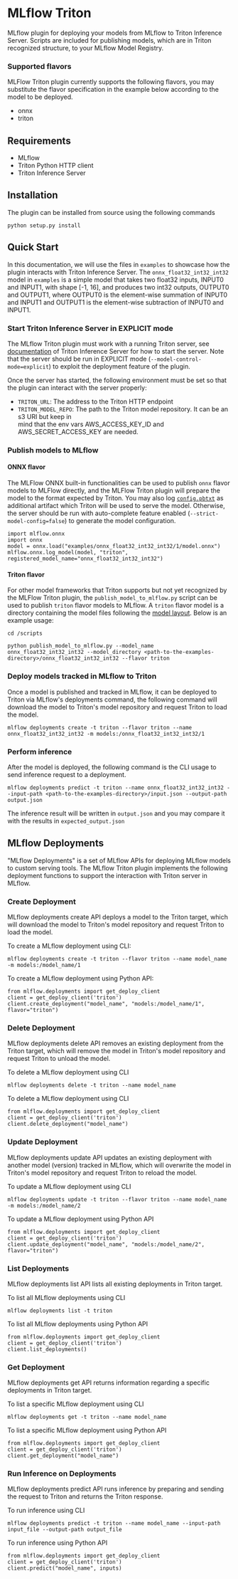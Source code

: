 <!--
# Copyright 2021-2025, NVIDIA CORPORATION & AFFILIATES. All rights reserved.
#
# Redistribution and use in source and binary forms, with or without
# modification, are permitted provided that the following conditions
# are met:
#  * Redistributions of source code must retain the above copyright
#    notice, this list of conditions and the following disclaimer.
#  * Redistributions in binary form must reproduce the above copyright
#    notice, this list of conditions and the following disclaimer in the
#    documentation and/or other materials provided with the distribution.
#  * Neither the name of NVIDIA CORPORATION nor the names of its
#    contributors may be used to endorse or promote products derived
#    from this software without specific prior written permission.
#
# THIS SOFTWARE IS PROVIDED BY THE COPYRIGHT HOLDERS ``AS IS'' AND ANY
# EXPRESS OR IMPLIED WARRANTIES, INCLUDING, BUT NOT LIMITED TO, THE
# IMPLIED WARRANTIES OF MERCHANTABILITY AND FITNESS FOR A PARTICULAR
# PURPOSE ARE DISCLAIMED.  IN NO EVENT SHALL THE COPYRIGHT OWNER OR
# CONTRIBUTORS BE LIABLE FOR ANY DIRECT, INDIRECT, INCIDENTAL, SPECIAL,
# EXEMPLARY, OR CONSEQUENTIAL DAMAGES (INCLUDING, BUT NOT LIMITED TO,
# PROCUREMENT OF SUBSTITUTE GOODS OR SERVICES; LOSS OF USE, DATA, OR
# PROFITS; OR BUSINESS INTERRUPTION) HOWEVER CAUSED AND ON ANY THEORY
# OF LIABILITY, WHETHER IN CONTRACT, STRICT LIABILITY, OR TORT
# (INCLUDING NEGLIGENCE OR OTHERWISE) ARISING IN ANY WAY OUT OF THE USE
# OF THIS SOFTWARE, EVEN IF ADVISED OF THE POSSIBILITY OF SUCH DAMAGE.
-->
# MLflow Triton

MLflow plugin for deploying your models from MLflow to Triton Inference Server.
Scripts are included for publishing models, which are in Triton recognized
structure, to your MLflow Model Registry.

### Supported flavors

MLFlow Triton plugin currently supports the following flavors, you may
substitute the flavor specification in the example below according to the model
to be deployed.

* onnx
* triton

## Requirements

* MLflow
* Triton Python HTTP client
* Triton Inference Server

## Installation

The plugin can be installed from source using the following commands

```
python setup.py install
```

## Quick Start

In this documentation, we will use the files in `examples` to showcase how
the plugin interacts with Triton Inference Server. The `onnx_float32_int32_int32`
model in `examples` is a simple model that takes two float32 inputs, INPUT0 and
INPUT1, with shape [-1, 16], and produces two int32 outputs, OUTPUT0 and
OUTPUT1, where OUTPUT0 is the element-wise summation of INPUT0 and INPUT1 and
OUTPUT1 is the element-wise subtraction of INPUT0 and INPUT1.

### Start Triton Inference Server in EXPLICIT mode

The MLflow Triton plugin must work with a running Triton server, see
[documentation](https://github.com/triton-inference-server/server/blob/main/docs/getting_started/quickstart.md)
of Triton Inference Server for how to start the server. Note that
the server should be run in EXPLICIT mode (`--model-control-mode=explicit`)
to exploit the deployment feature of the plugin.

Once the server has started, the following environment must be set so that the plugin
can interact with the server properly:
* `TRITON_URL`: The address to the Triton HTTP endpoint
* `TRITON_MODEL_REPO`: The path to the Triton model repository. It can be an s3 URI but keep in \
mind that the env vars AWS_ACCESS_KEY_ID and AWS_SECRET_ACCESS_KEY are needed.

### Publish models to MLflow

#### ONNX flavor

The MLFlow ONNX built-in functionalities can be used to publish `onnx` flavor
models to MLFlow directly, and the MLFlow Triton plugin will prepare the model
to the format expected by Triton. You may also log
[`config.pbtxt`](https://github.com/triton-inference-server/server/blob/main/docs/protocol/extension_model_configuration.md)
as additional artifact which Triton will be used to serve the model. Otherwise,
the server should be run with auto-complete feature enabled
(`--strict-model-config=false`) to generate the model configuration.

```
import mlflow.onnx
import onnx
model = onnx.load("examples/onnx_float32_int32_int32/1/model.onnx")
mlflow.onnx.log_model(model, "triton", registered_model_name="onnx_float32_int32_int32")
```

#### Triton flavor

For other model frameworks that Triton supports but not yet recognized by
the MLFlow Triton plugin, the `publish_model_to_mlflow.py` script can be used to
publish `triton` flavor models to MLflow. A `triton` flavor model is a directory
containing the model files following the
[model layout](https://github.com/triton-inference-server/server/blob/main/docs/user_guide/model_repository.md#repository-layout).
Below is an example usage:

```
cd /scripts

python publish_model_to_mlflow.py --model_name onnx_float32_int32_int32 --model_directory <path-to-the-examples-directory>/onnx_float32_int32_int32 --flavor triton
```

### Deploy models tracked in MLflow to Triton

Once a model is published and tracked in MLflow, it can be deployed to Triton
via MLflow's deployments command, the following command will download the model
to Triton's model repository and request Triton to load the model.

```
mlflow deployments create -t triton --flavor triton --name onnx_float32_int32_int32 -m models:/onnx_float32_int32_int32/1
```

### Perform inference

After the model is deployed, the following command is the CLI usage to send
inference request to a deployment.

```
mlflow deployments predict -t triton --name onnx_float32_int32_int32 --input-path <path-to-the-examples-directory>/input.json --output-path output.json
```

The inference result will be written in `output.json` and you may compare it
with the results in `expected_output.json`

## MLflow Deployments

"MLflow Deployments" is a set of MLflow APIs for deploying MLflow models to
custom serving tools. The MLflow Triton plugin implements the following
deployment functions to support the interaction with Triton server in MLflow.

### Create Deployment

MLflow deployments create API deploys a model to the Triton target, which will
download the model to Triton's model repository and request Triton to load the
model.

To create a MLflow deployment using CLI:

```
mlflow deployments create -t triton --flavor triton --name model_name -m models:/model_name/1
```

To create a MLflow deployment using Python API:

```
from mlflow.deployments import get_deploy_client
client = get_deploy_client('triton')
client.create_deployment("model_name", "models:/model_name/1", flavor="triton")
```

### Delete Deployment

MLflow deployments delete API removes an existing deployment from the Triton
target, which will remove the model in Triton's model repository and request
Triton to unload the model.

To delete a MLflow deployment using CLI

```
mlflow deployments delete -t triton --name model_name
```

To delete a MLflow deployment using CLI

```
from mlflow.deployments import get_deploy_client
client = get_deploy_client('triton')
client.delete_deployment("model_name")
```

### Update Deployment

MLflow deployments update API updates an existing deployment with another model
(version) tracked in MLflow, which will overwrite the model in Triton's model
repository and request Triton to reload the model.

To update a MLflow deployment using CLI

```
mlflow deployments update -t triton --flavor triton --name model_name -m models:/model_name/2
```

To update a MLflow deployment using Python API

```
from mlflow.deployments import get_deploy_client
client = get_deploy_client('triton')
client.update_deployment("model_name", "models:/model_name/2", flavor="triton")
```

### List Deployments

MLflow deployments list API lists all existing deployments in Triton target.

To list all MLflow deployments using CLI

```
mlflow deployments list -t triton
```

To list all MLflow deployments using Python API

```
from mlflow.deployments import get_deploy_client
client = get_deploy_client('triton')
client.list_deployments()
```

### Get Deployment

MLflow deployments get API returns information regarding a specific deployments
in Triton target.

To list a specific MLflow deployment using CLI
```
mlflow deployments get -t triton --name model_name
```

To list a specific MLflow deployment using Python API
```
from mlflow.deployments import get_deploy_client
client = get_deploy_client('triton')
client.get_deployment("model_name")
```

### Run Inference on Deployments

MLflow deployments predict API runs inference by preparing and sending the
request to Triton and returns the Triton response.

To run inference using CLI

```
mlflow deployments predict -t triton --name model_name --input-path input_file --output-path output_file

```

To run inference using Python API

```
from mlflow.deployments import get_deploy_client
client = get_deploy_client('triton')
client.predict("model_name", inputs)
```
